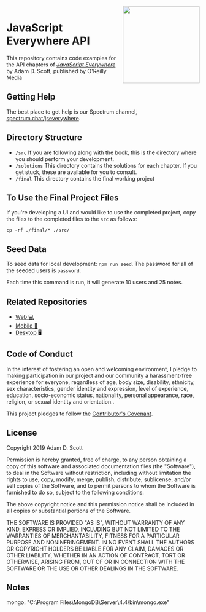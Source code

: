 <img src="cover.png" width="200" align="right" />

# JavaScript Everywhere API

This repository contains code examples for the API chapters of [_JavaScript Everywhere_](https://www.jseverywhere.io/) by Adam D. Scott, published by O'Reilly Media

## Getting Help

The best place to get help is our Spectrum channel, [spectrum.chat/jseverywhere](https://spectrum.chat/jseverywhere).

## Directory Structure

- `/src` If you are following along with the book, this is the directory where you should perform your development.
- `/solutions` This directory contains the solutions for each chapter. If you get stuck, these are available for you to consult.
- `/final` This directory contains the final working project

## To Use the Final Project Files

If you're developing a UI and would like to use the completed project, copy the files to the completed files to the `src` as follows: 

```
cp -rf ./final/* ./src/
```

## Seed Data

To seed data for local development: `npm run seed`. The password for all of the seeded users is `password`.

Each time this command is run, it will generate 10 users and 25 notes.

## Related Repositories

- [Web 💻 ](https://github.com/javascripteverywhere/web)
- [Mobile 🤳](https://github.com/javascripteverywhere/mobile)
- [Desktop 🖥️](https://github.com/javascripteverywhere/desktop)

## Code of Conduct

In the interest of fostering an open and welcoming environment, I pledge to making participation in our project and our community a harassment-free experience for everyone, regardless of age, body size, disability, ethnicity, sex characteristics, gender identity and expression, level of experience, education, socio-economic status, nationality, personal appearance, race, religion, or sexual identity and orientation..

This project pledges to follow the [Contributor's Covenant](http://contributor-covenant.org/version/1/4/).

## License

Copyright 2019 Adam D. Scott

Permission is hereby granted, free of charge, to any person obtaining a copy of this software and associated documentation files (the "Software"), to deal in the Software without restriction, including without limitation the rights to use, copy, modify, merge, publish, distribute, sublicense, and/or sell copies of the Software, and to permit persons to whom the Software is furnished to do so, subject to the following conditions:

The above copyright notice and this permission notice shall be included in all copies or substantial portions of the Software.

THE SOFTWARE IS PROVIDED "AS IS", WITHOUT WARRANTY OF ANY KIND, EXPRESS OR IMPLIED, INCLUDING BUT NOT LIMITED TO THE WARRANTIES OF MERCHANTABILITY, FITNESS FOR A PARTICULAR PURPOSE AND NONINFRINGEMENT. IN NO EVENT SHALL THE AUTHORS OR COPYRIGHT HOLDERS BE LIABLE FOR ANY CLAIM, DAMAGES OR OTHER LIABILITY, WHETHER IN AN ACTION OF CONTRACT, TORT OR OTHERWISE, ARISING FROM, OUT OF OR IN CONNECTION WITH THE SOFTWARE OR THE USE OR OTHER DEALINGS IN THE SOFTWARE.

## Notes

mongo: "C:\Program Files\MongoDB\Server\4.4\bin\mongo.exe"